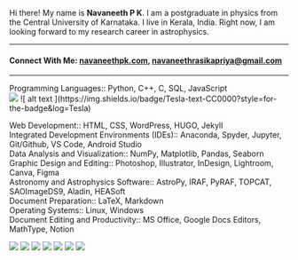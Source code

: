 Hi there! My name is **Navaneeth P K**. I am a postgraduate in physics from the Central University of Karnataka. I live in Kerala, India. Right now, I am looking forward to my research career in astrophysics.
<hr/>  
<h4>Connect With Me: <a href="https://navaneethpk.com/" target="blank">navaneethpk.com</a>, <a href="mailto:navaneethrasikapriya@gmail.com" target="blank">navaneethrasikapriya@gmail.com</a></h4>

<hr/> 
Programming Languages:: Python, C++, C, SQL, JavaScript   <br>
<img src="https://img.shields.io/badge/Legion-555555.svg?&style=flat-square&logo=Lenovo&logoColor=E2231A">
![ alt text ](https://img.shields.io/badge/Tesla-text-CC0000?style=for-the-badge&log=Tesla)

Web Development:: HTML, CSS, WordPress, HUGO, Jekyll   <br>
Integrated Development Environments (IDEs):: Anaconda, Spyder, Jupyter, Git/Github, VS Code, Android Studio   <br>
Data Analysis and Visualization:: NumPy, Matplotlib, Pandas, Seaborn   <br>
Graphic Design and Editing:: Photoshop, Illustrator, InDesign, Lightroom, Canva, Figma   <br>
Astronomy and Astrophysics Software:: AstroPy, IRAF, PyRAF, TOPCAT, SAOImageDS9, Aladin, HEASoft   <br>
Document Preparation:: LaTeX, Markdown   <br>
Operating Systems:: Linux, Windows   <br>
Document Editing and Productivity:: MS Office, Google Docs Editors, MathType, Notion   <br>
 
<img src="https://img.shields.io/badge/Legion-555555.svg?&style=flat-square&logo=Lenovo&logoColor=E2231A"> <img src="https://img.shields.io/badge/Windows-555555.svg?&style=flat-square&logo=windows&logoColor=0078D6"> <img src="https://img.shields.io/badge/Chrome-555555.svg?&style=flat-square&logo=google-chrome&logoColor=FABC0C"> <img src="https://img.shields.io/badge/VS Code-555555?style=flat-square&logo=visual-studio-code&logoColor=007ACC"> <img src="https://img.shields.io/badge/Terminal-555555.svg?&style=flat-square&logo=powershell&logoColor=white"> <img src="https://img.shields.io/badge/Jupyter-555555.svg?&style=flat-square&logo=jupyter&logoColor=F37626"> <img src="https://img.shields.io/badge/Spotify-555555.svg?&style=flat-square&logo=spotify&logoColor=1ED760">
